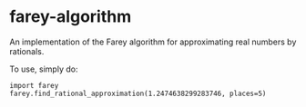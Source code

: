 # farey-algorithm
An implementation of the Farey algorithm for approximating real numbers by rationals.

To use, simply do:
```
import farey
farey.find_rational_approximation(1.2474638299283746, places=5)
```
